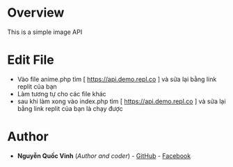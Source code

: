 ﻿# Overview
This is a simple image API

# Edit File
- Vào file anime.php tìm [ https://api.demo.repl.co ] và sửa lại bằng link replit của bạn
- Làm tương tự cho các file khác
- sau khi làm xong vào index.php tìm [ https://api.demo.repl.co ] và sửa lại bằng link replit của bạn là chạy được

# Author
- **Nguyễn Quốc Vinh** (*Author and coder*) - [GitHub](https://github.com/#) - [Facebook](https://fb.me/#)
